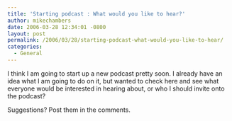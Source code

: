 ```yaml
---
title: 'Starting podcast : What would you like to hear?'
author: mikechambers
date: 2006-03-28 12:34:01 -0800
layout: post
permalink: /2006/03/28/starting-podcast-what-would-you-like-to-hear/
categories:
  - General
---
```



I think I am going to start up a new podcast pretty soon. I already have an idea what I am going to do on it, but wanted to check here and see what everyone would be interested in hearing about, or who I should invite onto the podcast?

Suggestions? Post them in the comments.